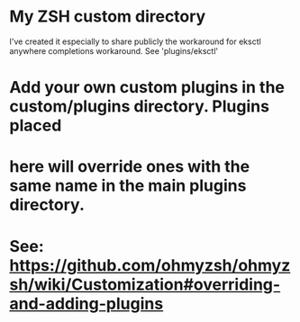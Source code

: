 # My ZSH custom directory

I've created it especially to share publicly the workaround for eksctl anywhere completions workaround.
See 'plugins/eksctl'

# Add your own custom plugins in the custom/plugins directory. Plugins placed
# here will override ones with the same name in the main plugins directory.
# See: https://github.com/ohmyzsh/ohmyzsh/wiki/Customization#overriding-and-adding-plugins
